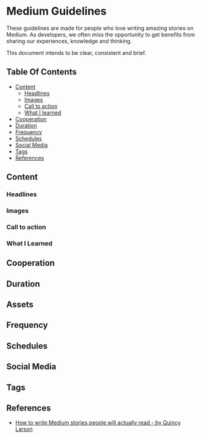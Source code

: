 # Medium Guidelines

These guidelines are made for people who love writing amazing stories on Medium. As developers, we often miss the opportunity to get benefits from sharing our experiences, knowledge and thinking. 

This document intends to be clear, consistent and brief.

## Table Of Contents

* [Content](#content)
  * [Headlines](#headlines)
  * [Images](#images)
  * [Call to action](#call-to-action)
  * [What I learned](#what-i-learned)
* [Cooperation](#cooperation)
* [Duration](#duration)
* [Frequency](#frequency)
* [Schedules](#schedules)
* [Social Media](#social-media)
* [Tags](#tags)
* [References](#references)

## Content

### Headlines

### Images

### Call to action

### What I Learned

## Cooperation

## Duration

## Assets

## Frequency

## Schedules

## Social Media

## Tags

## References

- [How to write Medium stories people will actually read - by Quincy Larson](https://medium.freecodecamp.org/how-to-write-medium-stories-people-will-actually-read-92e58a27c8d8)
